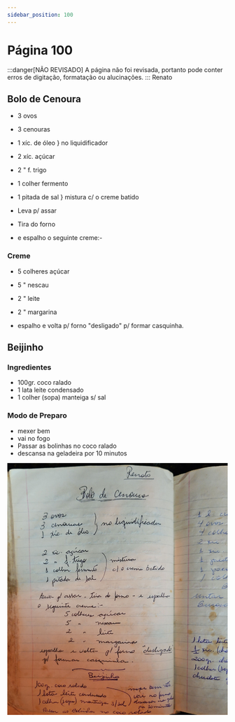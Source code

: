 ```yaml
---
sidebar_position: 100
---
```

# Página 100
:::danger[NÃO REVISADO]
A página não foi revisada, portanto pode conter erros de digitação, formatação ou alucinações.
:::
Renato

## Bolo de Cenoura

- 3 ovos
- 3 cenouras
- 1 xíc. de óleo
} no liquidificador

- 2 xíc. açúcar
- 2 " f. trigo
- 1 colher fermento
- 1 pitada de sal
} mistura c/ o creme batido

- Leva p/ assar
- Tira do forno
- e espalho o seguinte creme:-

### Creme

- 5 colheres açúcar
- 5 " nescau
- 2 " leite
- 2 " margarina

- espalho e volta p/ forno "desligado" p/ formar casquinha.

## Beijinho

### Ingredientes

- 100gr. coco ralado
- 1 lata leite condensado
- 1 colher (sopa) manteiga s/ sal

### Modo de Preparo

- mexer bem
- vai no fogo
- Passar as bolinhas no coco ralado
- descansa na geladeira por 10 minutos

![imagem base](./images/page_100.png)